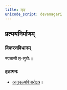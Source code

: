 ```yaml
---
title: लृङ्
unicode_script: devanagari
---
```



<div class="js_include" url="../angAni/dhAtuvivekaH.md"  newLevelForH1="1" includeTitle="true"> </div>

<div class="js_include" url="../angAni/vivaxA-kalanam.md"  newLevelForH1="1" includeTitle="true"> </div>

## प्रत्ययनिर्माणम्
<div class="js_include" url="../angAni/laN-tiN.md"  newLevelForH1="2" includeTitle="true"> </div>

### विकरणविधानम्
स्यतासी लृ-लुटोः॥

### इडागमः
- [आनुकूल्यविचारोऽत्र](../../angAni/iDAgama-nishcayaH/)।

<div class="js_include" url="../angAni/ArdhadhAtuka-kAryANi.md"  newLevelForH1="1" includeTitle="true"> </div>

